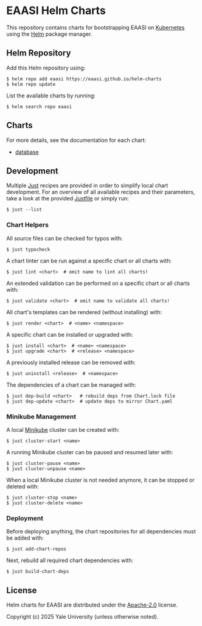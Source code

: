 # EAASI Helm Charts

This repository contains charts for bootstrapping EAASI on [Kubernetes](https://kubernetes.io/)
using the [Helm](https://helm.sh) package manager.

## Helm Repository

Add this Helm repository using:

```console
$ helm repo add eaasi https://eaasi.github.io/helm-charts
$ helm repo update
```

List the available charts by running:

```console
$ helm search repo eaasi
```

## Charts

For more details, see the documentation for each chart:
- [database](./charts/database/README.md)

## Development

Multiple [Just](https://github.com/casey/just) recipes are provided in order to simplify local chart development.
For an overview of all available recipes and their parameters, take a look at the provided [Justfile](./Justfile) or simply run:

```console
$ just --list
```

### Chart Helpers

All source files can be checked for typos with:

```console
$ just typocheck
```

A chart linter can be run against a specific chart or all charts with:

```console
$ just lint <chart>  # omit name to lint all charts!
```

An extended validation can be performed on a specific chart or all charts with:

```console
$ just validate <chart>  # omit name to validate all charts!
```

All chart's templates can be rendered (without installing) with:

```console
$ just render <chart>  # <name> <namespace>
```

A specific chart can be installed or upgraded with:

```console
$ just install <chart>  # <name> <namespace>
$ just upgrade <chart>  # <release> <namespace>
```

A previously installed release can be removed with:

```console
$ just uninstall <release>  # <namespace>
```

The dependencies of a chart can be managed with:

```console
$ just dep-build <chart>   # rebuild deps from Chart.lock file
$ just dep-update <chart>  # update deps to mirror Chart.yaml
```

### Minikube Management

A local [Minikube](https://minikube.sigs.k8s.io) cluster can be created with:

```console
$ just cluster-start <name>
```

A running Minikube cluster can be paused and resumed later with:

```console
$ just cluster-pause <name>
$ just cluster-unpause <name>
```

When a local Minikube cluster is not needed anymore, it can be stopped or deleted with:

```console
$ just cluster-stop <name>
$ just cluster-delete <name>
```

### Deployment

Before deploying anything, the chart repositories for all dependencies must be added with:

```console
$ just add-chart-repos
```

Next, rebuild all required chart dependencies with:

```console
$ just build-chart-deps
```

## License

Helm charts for EAASI are distributed under the [Apache-2.0](./LICENSE) license.

Copyright (c) 2025 Yale University (unless otherwise noted).
